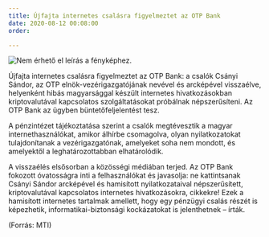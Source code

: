 ```yaml
---
title: Újfajta internetes csalásra figyelmeztet az OTP Bank
date: 2020-08-12 00:08:00
order: 

---
```

![Nem érhető el leírás a fényképhez.](https://scontent-vie1-1.xx.fbcdn.net/v/t1.0-9/117642435_1011558582610313_3436691360223527619_n.jpg?_nc_cat=110&_nc_sid=8024bb&_nc_ohc=JM0ICbtMGkwAX-44yP6&_nc_ht=scontent-vie1-1.xx&oh=b78e9b7bb9669855811713c4fb9367f8&oe=5F6175CF)

Újfajta internetes csalásra figyelmeztet az OTP Bank: a csalók Csányi Sándor, az OTP elnök-vezérigazgatójának nevével és arcképével visszaélve, helyenként hibás magyarsággal készült internetes hivatkozásokban kriptovalutával kapcsolatos szolgáltatásokat próbálnak népszerűsíteni. Az OTP Bank az ügyben büntetőfeljelentést tesz.

A pénzintézet tájékoztatása szerint a csalók megtévesztik a magyar internethasználókat, amikor álhírbe csomagolva, olyan nyilatkozatokat tulajdonítanak a vezérigazgatónak, amelyeket soha nem mondott, és amelyektől a leghatározottabban elhatárolódik.

A visszaélés elsősorban a közösségi médiában terjed. Az OTP Bank fokozott óvatosságra inti a felhasználókat és javasolja: ne kattintsanak Csányi Sándor arcképével és hamisított nyilatkozataival népszerűsített, kriptovalutával kapcsolatos internetes hivatkozásokra, cikkekre! Ezek a hamisított internetes tartalmak amellett, hogy egy pénzügyi csalás részét is képezhetik, informatikai-biztonsági kockázatokat is jelenthetnek – írták.

(Forrás: MTI)